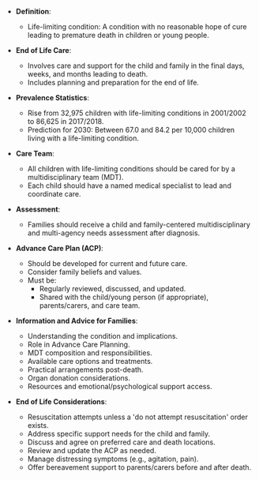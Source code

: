 - **Definition**:
  - Life-limiting condition: A condition with no reasonable hope of cure leading to premature death in children or young people.
  
- **End of Life Care**:
  - Involves care and support for the child and family in the final days, weeks, and months leading to death.
  - Includes planning and preparation for the end of life.

- **Prevalence Statistics**:
  - Rise from 32,975 children with life-limiting conditions in 2001/2002 to 86,625 in 2017/2018.
  - Prediction for 2030: Between 67.0 and 84.2 per 10,000 children living with a life-limiting condition.

- **Care Team**:
  - All children with life-limiting conditions should be cared for by a multidisciplinary team (MDT).
  - Each child should have a named medical specialist to lead and coordinate care.

- **Assessment**:
  - Families should receive a child and family-centered multidisciplinary and multi-agency needs assessment after diagnosis.

- **Advance Care Plan (ACP)**:
  - Should be developed for current and future care.
  - Consider family beliefs and values.
  - Must be:
    - Regularly reviewed, discussed, and updated.
    - Shared with the child/young person (if appropriate), parents/carers, and care team.

- **Information and Advice for Families**:
  - Understanding the condition and implications.
  - Role in Advance Care Planning.
  - MDT composition and responsibilities.
  - Available care options and treatments.
  - Practical arrangements post-death.
  - Organ donation considerations.
  - Resources and emotional/psychological support access.

- **End of Life Considerations**:
  - Resuscitation attempts unless a 'do not attempt resuscitation' order exists.
  - Address specific support needs for the child and family.
  - Discuss and agree on preferred care and death locations.
  - Review and update the ACP as needed.
  - Manage distressing symptoms (e.g., agitation, pain).
  - Offer bereavement support to parents/carers before and after death.